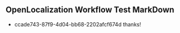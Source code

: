 ## OpenLocalization Workflow Test MarkDown
* ccade743-87f9-4d04-bb68-2202afcf674d 
thanks!<!--HONumber=Mar16_HO2-->

